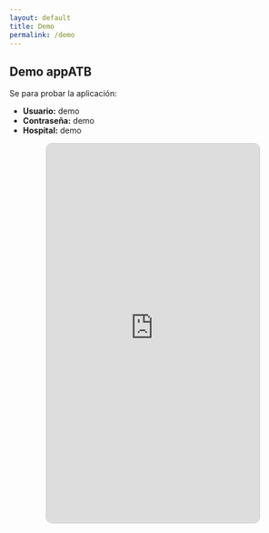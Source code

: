 ```yaml
---
layout: default
title: Demo
permalink: /demo
---
```

## Demo appATB
Se para probar la aplicación:
+ <b>Usuario:</b> demo
+ <b>Contraseña:</b> demo
+ <b>Hospital:</b> demo

<div style="width: 375px; height: 667px;border-radius:10px; border: 1px solid #ccc; overflow: hidden; margin: 0 auto;">
    <iframe src="https://appatb-11d2b.web.app/" width="375" height="667" style="border: none;"></iframe>
</div>
